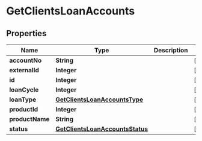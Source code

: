 

# GetClientsLoanAccounts


## Properties

| Name | Type | Description | Notes |
|------------ | ------------- | ------------- | -------------|
|**accountNo** | **String** |  |  [optional] |
|**externalId** | **Integer** |  |  [optional] |
|**id** | **Integer** |  |  [optional] |
|**loanCycle** | **Integer** |  |  [optional] |
|**loanType** | [**GetClientsLoanAccountsType**](GetClientsLoanAccountsType.md) |  |  [optional] |
|**productId** | **Integer** |  |  [optional] |
|**productName** | **String** |  |  [optional] |
|**status** | [**GetClientsLoanAccountsStatus**](GetClientsLoanAccountsStatus.md) |  |  [optional] |



